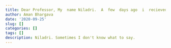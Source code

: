 ```yaml
---
title: Dear Professor, My  name Niladri.  A  few  days ago  i  recieved  a  letter  from  Hogwarts.I  am  realy  happy  to conform  you  that  i  accept  your  request  to  be a student  of Hogwarts. But i  have  some  problems. Iam  a  muggie  i  can't  do  any magic.But  i  have  a  great  knowledge of spells  by  watching  Harry Potter. So i can't  buy  the  ingredients  of  school. And  i am  sad  to  mention  you  that   i  haven't  any  money.My parents  are  didn't  like  magic.So  they  didn't  pay  for  it.I  will really  glad  if   you  deliver  those  ingredients  at Rajanigandha  house. we  can't  all of  this pls  keep  this  out  of  cash. I am  really  in  danger  pls  help.I really  love  Hogwarts. Pls  consider  my  all  of  this  problem  and reply  me  back.  Yours sincierly, Niladri.
author: Aman Bhargava
date: '2020-09-25'
slug: []
categories: []
tags: []
description: Niladri. Sometimes I don't know what to say.
---
```


